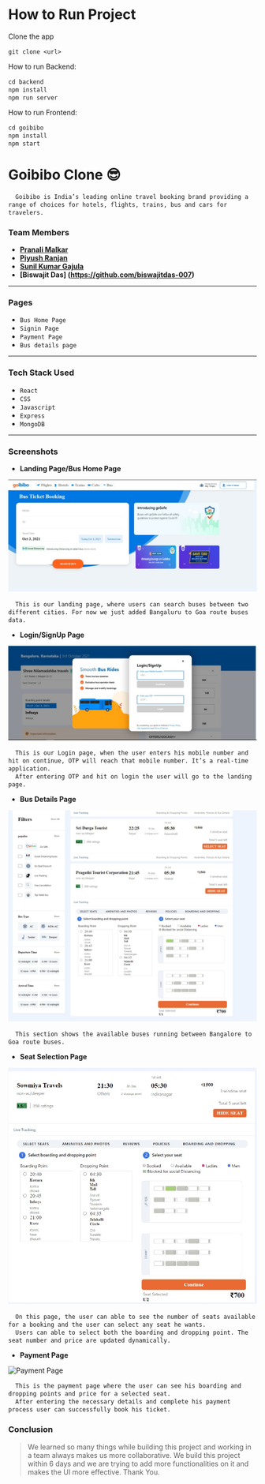 # How to Run Project

Clone the app

```
git clone <url>
```

How to run Backend:

```
cd backend
npm install
npm run server
```

How to run Frontend:

```
cd goibibo
npm install
npm start
```

# Goibibo Clone :sunglasses:

```
  Goibibo is India’s leading online travel booking brand providing a range of choices for hotels, flights, trains, bus and cars for travelers.
```

### Team Members

- **[Pranali Malkar](https://github.com/Pranali-5)**
- **[Piyush Ranjan](https://github.com/piyush425)**
- **[Sunil Kumar Gajula](https://github.com/gsunil1996)**
- **[Biswajit Das] (https://github.com/biswajitdas-007)**

---

### Pages

- `Bus Home Page`
- `Signin Page`
- `Payment Page`
- `Bus details page`

---

### Tech Stack Used

- `React`
- `CSS`
- `Javascript`
- `Express`
- `MongoDB`

---

### Screenshots

- **Landing Page/Bus Home Page**

![Landing Page](https://github.com/biswajitdas-007/Goibibo-Clone/blob/main/goibibo/src/Screenshots/WhatsApp%20Image%202021-10-03%20at%2019.27.11.jpeg?raw=true)

```
  This is our landing page, where users can search buses between two different cities. For now we just added Bangaluru to Goa route buses data.
```

- **Login/SignUp Page**

![Login Page](<https://github.com/biswajitdas-007/Goibibo-Clone/blob/main/goibibo/src/Screenshots/WhatsApp%20Image%202021-10-03%20at%2019.27.12%20(1).jpeg?raw=true>)

```
  This is our Login page, when the user enters his mobile number and hit on continue, OTP will reach that mobile number. It’s a real-time application.
  After entering OTP and hit on login the user will go to the landing page.
```

- **Bus Details Page**

![Bus Details Page](https://github.com/biswajitdas-007/Goibibo-Clone/blob/main/goibibo/src/Screenshots/WhatsApp%20Image%202021-10-03%20at%2019.37.53.jpeg?raw=true)

```
  This section shows the available buses running between Bangalore to Goa route buses.
```

- **Seat Selection Page**

![Seat Selection Page](https://github.com/biswajitdas-007/Goibibo-Clone/blob/main/goibibo/src/Screenshots/WhatsApp%20Image%202021-10-03%20at%2019.27.12.jpeg?raw=true)

```
  On this page, the user can able to see the number of seats available for a booking and the user can select any seat he wants.
  Users can able to select both the boarding and dropping point. The seat number and price are updated dynamically.
```

- **Payment Page**

![Payment Page](https://miro.medium.com/max/1400/1*ujWURSe4G-YW6-Wc50sTJw.png)

```
  This is the payment page where the user can see his boarding and dropping points and price for a selected seat.
  After entering the necessary details and complete his payment process user can successfully book his ticket.
```

### Conclusion

> We learned so many things while building this project and working in a team always makes us more collaborative. We build this project within 6 days and we are trying to add more functionalities on it and makes the UI more effective. Thank You.
